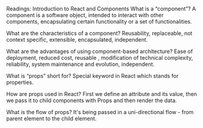 Readings: Introduction to React and Components
What is a “component”?
A component is a software object, intended to interact with other components, encapsulating certain functionality or a set of functionalities.

What are the characteristics of a component?
Reusability, replaceable, not context specific, extensible, encapsulated, independent.

What are the advantages of using component-based architecture?
Ease of deployment, reduced cost, reusable , modification of technical complexity, reliability, system maintenance and evolution, independent.

What is “props” short for?
Special keyword in React which stands for properties.

How are props used in React?
First we define an attribute and its value, then we pass it to child components with Props and then render the data.

What is the flow of props?
It's being passed in a uni-directional flow - from parent element to the child element.
